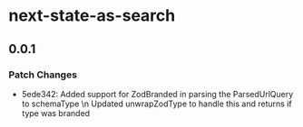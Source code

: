 # next-state-as-search

## 0.0.1

### Patch Changes

- 5ede342: Added support for ZodBranded in parsing the ParsedUrlQuery to schemaType \n Updated unwrapZodType to handle this and returns if type was branded
